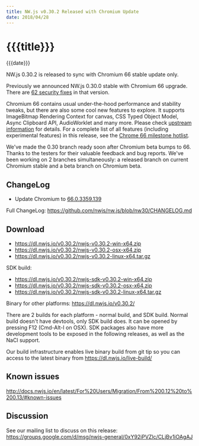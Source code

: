 ```yaml
---
title: NW.js v0.30.2 Released with Chromium Update
date: 2018/04/28
---
```

# {{{title}}}
{{{date}}}

NW.js 0.30.2 is released to sync with Chromium 66 stable update only.

Previously we announced NW.js 0.30.0 stable with Chromium 66 upgrade. There are [62 security fixes](https://chromereleases.googleblog.com/2018/04/stable-channel-update-for-desktop.html) in that version.

Chromium 66 contains usual under-the-hood performance and stability tweaks, but there are also some cool new features to explore. It supports ImageBitmap Rendering Context for canvas, CSS Typed Object Model, Async Clipboard API, AudioWorklet and many more. Please check [upstream information](https://developers.google.com/web/updates/2018/04/nic66) for details. For a complete list of all features (including experimental features) in this release, see the [Chrome 66 milestone hotlist](https://www.chromestatus.com/features#milestone=66).

We've made the 0.30 branch ready soon after Chromium beta bumps to 66. Thanks to the testers for their valuable feedback and bug reports. We've been working on 2 branches simultaneously: a released branch on current Chromium stable and a beta branch on Chromium beta.

## ChangeLog

- Update Chromium to [66.0.3359.139](https://chromereleases.googleblog.com/2018/04/stable-channel-update-for-desktop_26.html)

Full ChangeLog: https://github.com/nwjs/nw.js/blob/nw30/CHANGELOG.md

## Download 

* https://dl.nwjs.io/v0.30.2/nwjs-v0.30.2-win-x64.zip 
* https://dl.nwjs.io/v0.30.2/nwjs-v0.30.2-osx-x64.zip 
* https://dl.nwjs.io/v0.30.2/nwjs-v0.30.2-linux-x64.tar.gz 

SDK build: 
* https://dl.nwjs.io/v0.30.2/nwjs-sdk-v0.30.2-win-x64.zip 
* https://dl.nwjs.io/v0.30.2/nwjs-sdk-v0.30.2-osx-x64.zip 
* https://dl.nwjs.io/v0.30.2/nwjs-sdk-v0.30.2-linux-x64.tar.gz 

Binary for other platforms: https://dl.nwjs.io/v0.30.2/ 

There are 2 builds for each platform - normal build, and SDK build. Normal build doesn't have devtools, only SDK build does. lt can be opened by pressing F12 (Cmd-Alt-I on OSX). SDK packages also have more development tools to be exposed in the following releases, as well as the NaCl support.

Our build infrastructure enables live binary build from git tip so you can access to the latest binary from https://dl.nwjs.io/live-build/ 

## Known issues 
 
http://docs.nwjs.io/en/latest/For%20Users/Migration/From%200.12%20to%200.13/#known-issues

## Discussion

See our mailing list to discuss on this release: https://groups.google.com/d/msg/nwjs-general/0xY92iPVZlc/CLjBv1iOAgAJ
